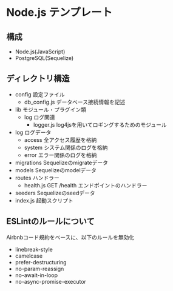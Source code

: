 # Node.js テンプレート

## 構成
- Node.js(JavaScript)
- PostgreSQL(Sequelize)

## ディレクトリ構造
- config 設定ファイル
  - db_config.js データベース接続情報を記述
- lib モジュール・プラグイン類
  - log ログ関連
    - logger.js log4jsを用いてロギングするためのモジュール
- log ログデータ
  - access 全アクセス履歴を格納
  - system システム関係のログを格納
  - error エラー関係のログを格納
- migrations Sequelizeのmigrateデータ
- models Sequelizeのmodelデータ
- routes ハンドラー
  - health.js GET /health エンドポイントのハンドラー
- seeders Sequelizeのseedデータ
- index.js 起動スクリプト

## ESLintのルールについて
Airbnbコード規約をベースに、以下のルールを無効化

- linebreak-style
- camelcase
- prefer-destructuring
- no-param-reassign
- no-await-in-loop
- no-async-promise-executor